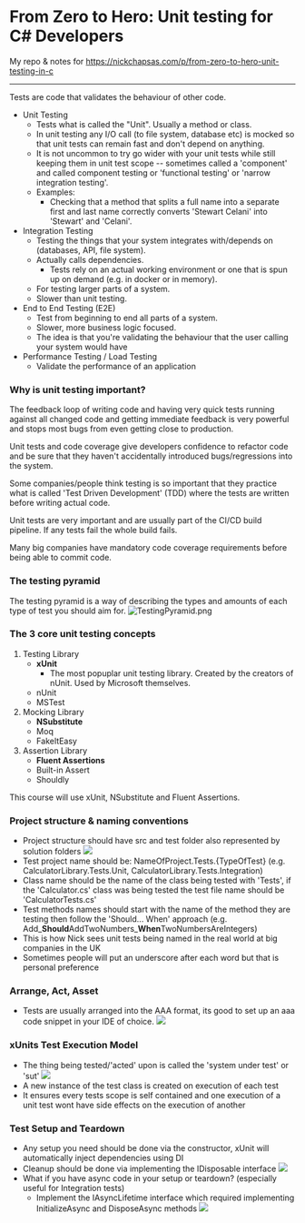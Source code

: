 ﻿# From Zero to Hero: Unit testing for C# Developers
My repo & notes for https://nickchapsas.com/p/from-zero-to-hero-unit-testing-in-c

---

Tests are code that validates the behaviour of other code.

- Unit Testing
  - Tests what is called the "Unit". Usually a method or class.
  - In unit testing any I/O call (to file system, database etc) is mocked so that unit tests can remain fast and don't depend on anything.
  - It is not uncommon to try go wider with your unit tests while still keeping them in unit test scope -- sometimes called a 'component' and called component testing or 'functional testing' or 'narrow integration testing'.
  - Examples:
    - Checking that a method that splits a full name into a separate first and last name correctly converts 'Stewart Celani' into 'Stewart' and 'Celani'.
- Integration Testing
  - Testing the things that your system integrates with/depends on (databases, API, file system).
  - Actually calls dependencies.
    - Tests rely on an actual working environment or one that is spun up on demand (e.g. in docker or in memory).
  - For testing larger parts of a system.
  - Slower than unit testing.
- End to End Testing (E2E)
  - Test from beginning to end all parts of a system.
  - Slower, more business logic focused.
  - The idea is that you're validating the behaviour that the user calling your system would have
- Performance Testing / Load Testing
  - Validate the performance of an application

### Why is unit testing important?
The feedback loop of writing code and having very quick tests running against all changed code and getting immediate feedback is very powerful and stops most bugs from even getting close to production. 

Unit tests and code coverage give developers confidence to refactor code and be sure that they haven't accidentally introduced bugs/regressions into the system.

Some companies/people think testing is so important that they practice what is called 'Test Driven Development' (TDD) where the tests are written before writing actual code.

Unit tests are very important and are usually part of the CI/CD build pipeline. If any tests fail the whole build fails.

Many big companies have mandatory code coverage requirements before being able to commit code.

### The testing pyramid
The testing pyramid is a way of describing the types and amounts of each type of test you should aim for.
![TestingPyramid.png](TestingPyramid.png)

### The 3 core unit testing concepts
1. Testing Library
   - **xUnit** 
     - The most popuplar unit testing library. Created by the creators of nUnit. Used by Microsoft themselves.
   - nUnit
   - MSTest
2. Mocking Library
   - **NSubstitute**
   - Moq
   - FakeItEasy
3. Assertion Library
   - **Fluent Assertions**
   - Built-in Assert 
   - Shouldly

This course will use xUnit, NSubstitute and Fluent Assertions.


### Project structure & naming conventions
- Project structure should have src and test folder also represented by solution folders
![](ProjectStructure.png)
- Test project name should be: NameOfProject.Tests.{TypeOfTest} (e.g. CalculatorLibrary.Tests.Unit, CalculatorLibrary.Tests.Integration)
- Class name should be the name of the class being tested with 'Tests', if the 'Calculator.cs' class was being tested the test file name should be 'CalculatorTests.cs'
- Test methods names should start with the name of the method they are testing then follow the 'Should... When' approach (e.g. Add_**Should**AddTwoNumbers_**When**TwoNumbersAreIntegers)
- This is how Nick sees unit tests being named in the real world at big companies in the UK
- Sometimes people will put an underscore after each word but that is personal preference

### Arrange, Act, Asset
- Tests are usually arranged into the AAA format, its good to set up an aaa code snippet in your IDE of choice.
![](ArrangeActAssert.png)

### xUnits Test Execution Model
- The thing being tested/'acted' upon is called the 'system under test' or 'sut'
![](SystemUnderTest.png)
- A new instance of the test class is created on execution of each test
- It ensures every tests scope is self contained and one execution of a unit test wont have side effects on the execution of another

### Test Setup and Teardown
- Any setup you need should be done via the constructor, xUnit will automatically inject dependencies using DI
- Cleanup should be done via implementing the IDisposable interface
![](TestSetupAndTeardown.png)
- What if you have async code in your setup or teardown? (especially useful for Integration tests)
  - Implement the IAsyncLifetime interface which required implementing InitializeAsync and DisposeAsync methods
![](TestSetupAndTeardownAsync.png)
